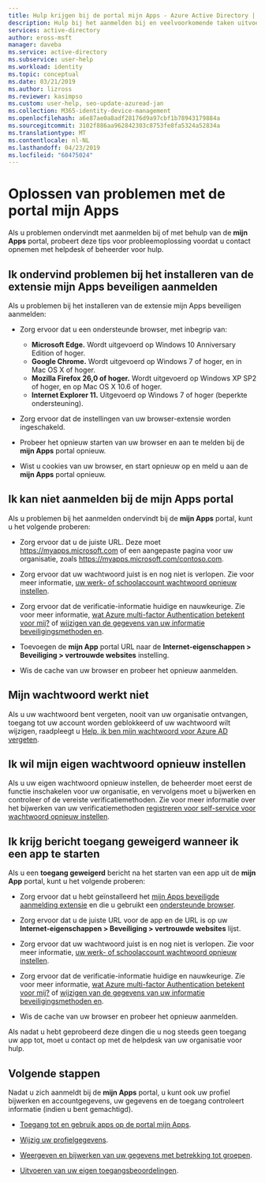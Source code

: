 ```yaml
---
title: Hulp krijgen bij de portal mijn Apps - Azure Active Directory | Microsoft Docs
description: Hulp bij het aanmelden bij en veelvoorkomende taken uitvoeren in de portal mijn Apps.
services: active-directory
author: eross-msft
manager: daveba
ms.service: active-directory
ms.subservice: user-help
ms.workload: identity
ms.topic: conceptual
ms.date: 03/21/2019
ms.author: lizross
ms.reviewer: kasimpso
ms.custom: user-help, seo-update-azuread-jan
ms.collection: M365-identity-device-management
ms.openlocfilehash: a6e87ae0a8adf28176d9a97cbf1b78943179884a
ms.sourcegitcommit: 3102f886aa962842303c8753fe8fa5324a52834a
ms.translationtype: MT
ms.contentlocale: nl-NL
ms.lasthandoff: 04/23/2019
ms.locfileid: "60475024"
---
```

# <a name="troubleshoot-problems-with-the-my-apps-portal"></a>Oplossen van problemen met de portal mijn Apps
Als u problemen ondervindt met aanmelden bij of met behulp van de **mijn Apps** portal, probeert deze tips voor probleemoplossing voordat u contact opnemen met helpdesk of beheerder voor hulp.

## <a name="im-having-trouble-installing-the-my-apps-secure-sign-in-extension"></a>Ik ondervind problemen bij het installeren van de extensie mijn Apps beveiligen aanmelden
Als u problemen bij het installeren van de extensie mijn Apps beveiligen aanmelden:

- Zorg ervoor dat u een ondersteunde browser, met inbegrip van:

    - **Microsoft Edge.** Wordt uitgevoerd op Windows 10 Anniversary Edition of hoger.
    - **Google Chrome.** Wordt uitgevoerd op Windows 7 of hoger, en in Mac OS X of hoger.
    - **Mozilla Firefox 26,0 of hoger.** Wordt uitgevoerd op Windows XP SP2 of hoger, en op Mac OS X 10.6 of hoger.
    - **Internet Explorer 11.** Uitgevoerd op Windows 7 of hoger (beperkte ondersteuning).

- Zorg ervoor dat de instellingen van uw browser-extensie worden ingeschakeld.

- Probeer het opnieuw starten van uw browser en aan te melden bij de **mijn Apps** portal opnieuw.

- Wist u cookies van uw browser, en start opnieuw op en meld u aan de **mijn Apps** portal opnieuw.

## <a name="i-cant-sign-in-to-the-my-apps-portal"></a>Ik kan niet aanmelden bij de **mijn Apps** portal
Als u problemen bij het aanmelden ondervindt bij de **mijn Apps** portal, kunt u het volgende proberen:

- Zorg ervoor dat u de juiste URL. Deze moet https://myapps.microsoft.com of een aangepaste pagina voor uw organisatie, zoals https://myapps.microsoft.com/contoso.com.

- Zorg ervoor dat uw wachtwoord juist is en nog niet is verlopen. Zie voor meer informatie, [uw werk- of schoolaccount wachtwoord opnieuw instellen](active-directory-passwords-update-your-own-password.md).

- Zorg ervoor dat de verificatie-informatie huidige en nauwkeurige. Zie voor meer informatie, [wat Azure multi-factor Authentication betekent voor mij?](multi-factor-authentication-end-user.md) of [wijzigen van de gegevens van uw informatie beveiligingsmethoden en](security-info-add-update-methods-overview.md).

- Toevoegen de **mijn App** portal URL naar de **Internet-eigenschappen > Beveiliging > vertrouwde websites** instelling.

- Wis de cache van uw browser en probeer het opnieuw aanmelden.

## <a name="my-password-isnt-working"></a>Mijn wachtwoord werkt niet
Als u uw wachtwoord bent vergeten, nooit van uw organisatie ontvangen, toegang tot uw account worden geblokkeerd of uw wachtwoord wilt wijzigen, raadpleegt u [Help, ik ben mijn wachtwoord voor Azure AD vergeten](active-directory-passwords-update-your-own-password.md).

## <a name="i-want-to-be-able-to-reset-my-own-password"></a>Ik wil mijn eigen wachtwoord opnieuw instellen
Als u uw eigen wachtwoord opnieuw instellen, de beheerder moet eerst de functie inschakelen voor uw organisatie, en vervolgens moet u bijwerken en controleer of de vereiste verificatiemethoden. Zie voor meer informatie over het bijwerken van uw verificatiemethoden [registreren voor self-service voor wachtwoord opnieuw instellen](active-directory-passwords-reset-register.md).

## <a name="im-getting-an-access-denied-message-when-i-start-an-app"></a>Ik krijg bericht toegang geweigerd wanneer ik een app te starten
Als u een **toegang geweigerd** bericht na het starten van een app uit de **mijn App** portal, kunt u het volgende proberen:

- Zorg ervoor dat u hebt geïnstalleerd het [mijn Apps beveiligde aanmelding extensie](my-apps-portal-end-user-access.md#download-and-install-the-my-apps-secure-sign-in-extension) en die u gebruikt een [ondersteunde browser](my-apps-portal-end-user-access.md#supported-browsers).

- Zorg ervoor dat u de juiste URL voor de app en de URL is op uw **Internet-eigenschappen > Beveiliging > vertrouwde websites** lijst.

- Zorg ervoor dat uw wachtwoord juist is en nog niet is verlopen. Zie voor meer informatie, [uw werk- of schoolaccount wachtwoord opnieuw instellen](active-directory-passwords-update-your-own-password.md).

- Zorg ervoor dat de verificatie-informatie huidige en nauwkeurige. Zie voor meer informatie, [wat Azure multi-factor Authentication betekent voor mij?](multi-factor-authentication-end-user.md) of [wijzigen van de gegevens van uw informatie beveiligingsmethoden en](security-info-add-update-methods-overview.md).

- Wis de cache van uw browser en probeer het opnieuw aanmelden.

Als nadat u hebt geprobeerd deze dingen die u nog steeds geen toegang uw app tot, moet u contact op met de helpdesk van uw organisatie voor hulp.

## <a name="next-steps"></a>Volgende stappen
Nadat u zich aanmeldt bij de **mijn Apps** portal, u kunt ook uw profiel bijwerken en accountgegevens, uw gegevens en de toegang controleert informatie (indien u bent gemachtigd).

- [Toegang tot en gebruik apps op de portal mijn Apps](my-apps-portal-end-user-access.md).

- [Wijzig uw profielgegevens](my-apps-portal-end-user-update-profile.md).

- [Weergeven en bijwerken van uw gegevens met betrekking tot groepen](my-apps-portal-end-user-groups.md).

- [Uitvoeren van uw eigen toegangsbeoordelingen](my-apps-portal-end-user-access-reviews.md).